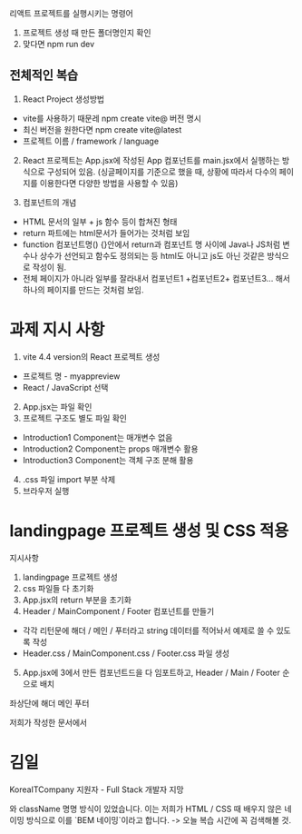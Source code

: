 리액트 프로젝트를 실행시키는 명령어
1. 프로젝트 생성 때 만든 폴더명인지 확인
2. 맞다면 npm run dev

## 전체적인 복습
1. React Project 생성방법
  - vite를 사용하기 때문레 npm create vite@ 버전 명시
  - 최신 버전을 원한다면 npm create vite@latest
  - 프로젝트 이름 / framework / language

2. React 프로젝트는 App.jsx에 작성된 App 컴포넌트를 main.jsx에서 실행하는 방식으로 구성되어 있음.
(싱글페이지를 기준으로 했을 때, 상황에 따라서 다수의 페이지를 이용한다면 다양한 방법을 사용할 수 있음)

3. 컴포넌트의 개념
  - HTML 문서의 일부 + js 함수 등이 합쳐진 형태
  - return 파트에는 html문서가 들어가는 것처럼 보임
  - function 컴포넌트명() {}안에서 return과 컴포넌트 명 사이에 Java나 JS처럼 변수나 상수가 선언되고 함수도 정의되는 등 html도 아니고 js도 아닌 것같은 방식으로 작성이 됨.
  - 전체 페이지가 아니라 일부를 잘라내서 컴포넌트1 +컴포넌트2+ 컴포넌트3... 해서 하나의 페이지를 만드는 것처럼 보임.


  # 과제 지시 사항
  1. vite 4.4 version의 React 프로젝트 생성
  - 프로젝트 명 - myappreview
  - React / JavaScript 선택
  2. App.jsx는 파일 확인
  3. 프로젝트 구조도 별도 파일 확인
  - Introduction1 Component는 매개변수 없음
  - Introduction2 Component는 props 매개변수 활용
  - Introduction3 Component는 객체 구조 분해 활용
  4. .css 파일 import 부분 삭제
  5. 브라우저 실행
  
# landingpage 프로젝트 생성 및 CSS 적용

지시사항
1. landingpage 프로젝트 생성
2. css 파일들  다 초기화
3. App.jsx의 return 부분을 초기화
4. Header / MainComponent / Footer 컴포넌트를 만들기
  - 각각 리턴문에 해더 / 메인 / 푸터라고 string 데이터를 적어놔서 예제로 쓸 수 있도록 작성
  - Header.css / MainComponent.css / Footer.css 파일 생성
5. App.jsx에 3에서 만든 컴포넌트드을 다 임포트하고, Header / Main / Footer 순으로 배치

좌상단에
해더
메인
푸터

저희가 작성한 문서에서
<h1 className="header__title">김일</h1>
      <p className="header__subtitle">KoreaITCompany 지원자 - Full Stack 개발자 지망</p>
와 className 명명 방식이 있었습니다. 이는 저희가 HTML / CSS 때 배우지 않은 네이밍 방식으로 이를
`BEM 네이밍`이라고 합니다. -> 오늘 복습 시간에 꼭 검색해볼 것.